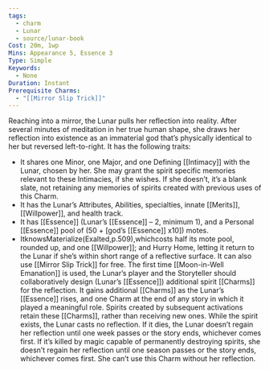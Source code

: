 ```yaml
---
tags:
  - charm
  - Lunar
  - source/lunar-book
Cost: 20m, 1wp
Mins: Appearance 5, Essence 3
Type: Simple
Keywords:
  - None
Duration: Instant
Prerequisite Charms:
  - "[[Mirror Slip Trick]]"
---
```

Reaching into a mirror, the Lunar pulls her reflection into reality. After several minutes of meditation in her true human shape, she draws her reflection into existence as an immaterial god that’s physically identical to her but reversed left-to-right. It has the following traits: 
-  It shares one Minor, one Major, and one Defining [[Intimacy]] with the Lunar, chosen by her. She may grant the spirit specific memories relevant to these Intimacies, if she wishes. If she doesn’t, it’s a blank slate, not retaining any memories of spirits created with previous uses of this Charm. 
-  It has the Lunar’s Attributes, Abilities, specialties, innate [[Merits]], [[Willpower]], and health track. 
-  It has [[Essence]] (Lunar’s [[Essence]] – 2, minimum 1), and a Personal [[Essence]] pool of (50 + [god’s [[Essence]] x10]) motes. 
-  ItknowsMaterialize(Exalted,p.509),whichcosts half its mote pool, rounded up, and one [[Willpower]]; and Hurry Home, letting it return to the Lunar if she’s within short range of a reflective surface. It can also use [[Mirror Slip Trick]] for free. The first time [[Moon-in-Well Emanation]] is used, the Lunar’s player and the Storyteller should collaboratively design (Lunar’s [[Essence]]) additional spirit [[Charms]] for the reflection. It gains additional [[Charms]] as the Lunar’s [[Essence]] rises, and one Charm at the end of any story in which it played a meaningful role. Spirits created by subsequent activations retain these [[Charms]], rather than receiving new ones. While the spirit exists, the Lunar casts no reflection. If it dies, the Lunar doesn’t regain her reflection until one week passes or the story ends, whichever comes first. If it’s killed by magic capable of permanently destroying spirits, she doesn’t regain her reflection until one season passes or the story ends, whichever comes first. She can’t use this Charm without her reflection.